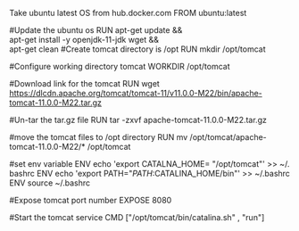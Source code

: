 Take ubuntu latest OS from hub.docker.com
FROM ubuntu:latest

#Update the ubuntu os
RUN  apt-get update &&  \
      apt-get install -y openjdk-11-jdk wget  &&  \
      apt-get clean
#Create tomcat directory is /opt
RUN mkdir /opt/tomcat

#Configure working directory tomcat
WORKDIR /opt/tomcat

#Download link for the tomcat
RUN wget https://dlcdn.apache.org/tomcat/tomcat-11/v11.0.0-M22/bin/apache-tomcat-11.0.0-M22.tar.gz


#Un-tar the tar.gz file
RUN tar -zxvf apache-tomcat-11.0.0-M22.tar.gz

#move the tomcat files to /opt directory
RUN mv /opt/tomcat/apache-tomcat-11.0.0-M22/* /opt/tomcat

#set env variable
ENV echo 'export CATALNA_HOME= "/opt/tomcat"'   >> ~/. bashrc
ENV echo  'export PATH="$PATH:$CATALINA_HOME/bin"'  >> ~/.bashrc
ENV source  ~/.bashrc

#Expose tomcat port number
EXPOSE 8080

#Start the tomcat service
CMD ["/opt/tomcat/bin/catalina.sh" , "run"]
